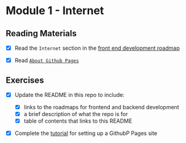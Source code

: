 # Module 1 - Internet

## Reading Materials

- [x] Read the `Internet` section in the [front end development roadmap](https://roadmap.sh/frontend)
- [x] Read [`About Github Pages`](https://docs.github.com/en/pages/getting-started-with-github-pages/about-github-pages)


## Exercises

- [x] Update the README in this repo to include:
  - [x]  links to the roadmaps for frontend and backend development
  - [x]  a brief description of what the repo is for
  - [x]  table of contents that links to this README
- [x]  Complete the [tutorial](https://docs.github.com/en/pages/getting-started-with-github-pages/creating-a-github-pages-site) for setting up a GithubP Pages site

